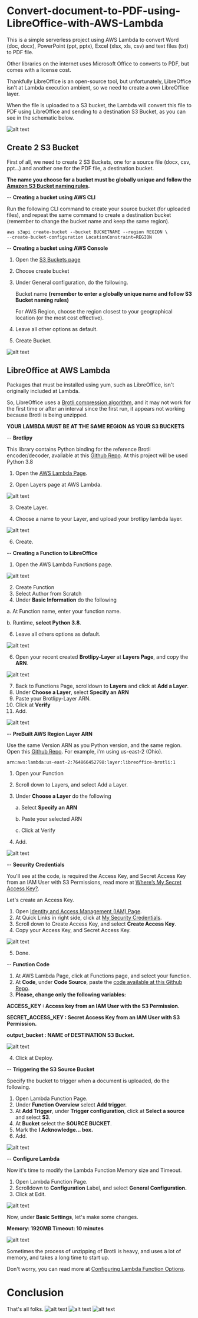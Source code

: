 # Convert-document-to-PDF-using-LibreOffice-with-AWS-Lambda

This is a simple serverless project using AWS Lambda to convert Word (doc, docx), PowerPoint (ppt, pptx), Excel (xlsx, xls, csv) and text files (txt) to PDF file.

Other libraries on the internet uses Microsoft Office to converts to PDF, but comes with a license cost.

Thankfully LibreOffice is an open-source tool, but unfortunately, LibreOffice isn't at Lambda execution ambient, so we need to create a own LibreOffice layer. 

When the file is uploaded to a S3 bucket, the Lambda will convert this file to PDF using LibreOffice and sending to a destination S3 Bucket, as you can see in the schematic below.

![alt text](https://github.com/kontrolinho/Convert-document-to-PDF-using-LibreOffice-with-AWS-Lambda/blob/main/Images/Lambda1.png?raw=true)


## Create 2 S3 Bucket

First of all, we need to create 2 S3 Buckets, one for a source file (docx, csv, ppt...) and another one for the PDF file, a destination bucket.

**The name you choose for a bucket must be globally unique and follow the [Amazon S3 Bucket naming rules](https://docs.aws.amazon.com/AmazonS3/latest/userguide/bucketnamingrules.html).**

-- **Creating a bucket using AWS CLI**

Run the following CLI command to create your source bucket (for uploaded files), and repeat the same command to create a destination bucket (remember to change the bucket name and keep the same region).

```
aws s3api create-bucket --bucket BUCKETNAME --region REGION \
--create-bucket-configuration LocationConstraint=REGION

```

-- **Creating a bucket using AWS Console**

1. Open the [S3 Buckets page](https://console.aws.amazon.com/s3/buckets)
2. Choose create bucket
3. Under General configuration, do the following.
   
    Bucket name **(remember to enter a globally unique name and follow S3 Bucket naming rules)**
  
    For AWS Region, choose the region closest to your geographical location (or the most cost effective).

4. Leave all other options as default.
5. Create Bucket.

![alt text](https://github.com/kontrolinho/Convert-document-to-PDF-using-LibreOffice-with-AWS-Lambda/blob/main/Images/Lambda18.png?raw=true)


## LibreOffice at AWS Lambda

 Packages that must be installed using yum, such as LibreOffice, isn't originally included at Lambda.
 
 So, LibreOffice uses a [Brotli compression algorithm](https://github.com/google/brotli), and it may not work for the first time or after an interval since the first run, it appears not working because Brotli is being unzipped.

 **YOUR LAMBDA MUST BE AT THE SAME REGION AS YOUR S3 BUCKETS**

-- **Brotlipy**

This library contains Python binding for the reference Brotli encoder/decoder, available at this [Github Repo](https://github.com/kuharan/Lambda-Layers).
At this project will be used Python 3.8

1. Open the [AWS Lambda Page](https://us-east-2.console.aws.amazon.com/lambda/home?region=us-east-2#/begin).

2. Open Layers page at AWS Lambda.

![alt text](https://github.com/kontrolinho/Convert-document-to-PDF-using-LibreOffice-with-AWS-Lambda/blob/main/Images/Lambda2.png?raw=true)

3. Create Layer.

4. Choose a name to your Layer, and upload your brotlipy lambda layer.

![alt text](https://github.com/kontrolinho/Convert-document-to-PDF-using-LibreOffice-with-AWS-Lambda/blob/main/Images/Lambda3.png?raw=true)

6. Create.
   
 -- **Creating a Function to LibreOffice**
1. Open the AWS Lambda Functions page.

![alt text](https://github.com/kontrolinho/Convert-document-to-PDF-using-LibreOffice-with-AWS-Lambda/blob/main/Images/Lambda4.png?raw=true)

2. Create Function
3. Select Author from Scratch
4. Under **Basic Information** do the following

a. At Function name, enter your function name.
  
  b. Runtime, **select Python 3.8**.

6. Leave all others options as default.

![alt text](https://github.com/kontrolinho/Convert-document-to-PDF-using-LibreOffice-with-AWS-Lambda/blob/main/Images/Lambda5.png?raw=true)

6. Open your recent created **Brotlipy-Layer** at **Layers Page**, and copy the **ARN**.

![alt text](https://github.com/kontrolinho/Convert-document-to-PDF-using-LibreOffice-with-AWS-Lambda/blob/main/Images/lambda13.png?raw=true)

7. Back to Functions Page, scrolldown to **Layers** and click at **Add a Layer**.
8. Under **Choose a Layer**, select **Specify an ARN**
9. Paste your Brotlipy-Layer ARN.
10. Click at **Verify**
11. Add.

![alt text](https://github.com/kontrolinho/Convert-document-to-PDF-using-LibreOffice-with-AWS-Lambda/blob/main/Images/lambda14.png?raw=true)


-- **PreBuilt AWS Region Layer ARN**

Use the same Version ARN as you Python version, and the same region. Open this [Github Repo](https://github.com/shelfio/libreoffice-lambda-layer#version-arns).
For example, i'm using us-east-2 (Ohio).
```
arn:aws:lambda:us-east-2:764866452798:layer:libreoffice-brotli:1
```

1. Open your Function
2. Scroll down to Layers, and select Add a Layer.
3. Under **Choose a Layer** do the following

   a. Select **Specify an ARN**

   b. Paste your selected ARN

   c. Click at Verify

5. Add.

![alt text](https://github.com/kontrolinho/Convert-document-to-PDF-using-LibreOffice-with-AWS-Lambda/blob/main/Images/Lambda7.png?raw=true)

-- **Security Credentials**

You'll see at the code, is required the Access Key, and Secret Access Key from an IAM User with S3 Permissions, read more at [
Where’s My Secret Access Key?](https://aws.amazon.com/pt/blogs/security/wheres-my-secret-access-key/).

Let's create an Access Key.
1. Open [Identity and Access Management (IAM) Page](https://us-east-1.console.aws.amazon.com/iamv2/home#/home).
2. At Quick Links in right side, click at [My Security Credentials](https://us-east-1.console.aws.amazon.com/iamv2/home#/security_credentials).
3. Scroll down to Create Access Key, and select **Create Access Key**.
4. Copy your Access Key, and Secret Access Key.

![alt text](https://github.com/kontrolinho/Convert-document-to-PDF-using-LibreOffice-with-AWS-Lambda/blob/main/Images/Lambda8.png?raw=true)

5. Done.


-- **Function Code**
 1. At AWS Lambda Page, click at Functions page, and select your function.
 2. At **Code**, under **Code Source**, paste the [code available at this Github Repo](https://github.com/kontrolinho/Convert-document-to-PDF-using-LibreOffice-with-AWS-Lambda/blob/main/converter.py). 
 3. **Please, change only the following variables:**
  
  
  **ACCESS_KEY : Access key from an IAM User with the S3 Permission.**
  
  **SECRET_ACCESS_KEY : Secret Access Key from an IAM User with S3 Permission.**
  
  **output_bucket : NAME of DESTINATION S3 Bucket.**

  ![alt text](https://github.com/kontrolinho/Convert-document-to-PDF-using-LibreOffice-with-AWS-Lambda/blob/main/Images/Lambda9.png?raw=true)

 
 4. Click at Deploy.


-- **Triggering the S3 Source Bucket**


Specify the bucket to trigger when a document is uploaded, do the following.
1. Open Lambda Function Page.
2. Under **Function Overview** select **Add trigger.**
3. At **Add Trigger**, under **Trigger configuration**, click at **Select a source** and select **S3**.
4. At **Bucket** select the **SOURCE BUCKET**.
5. Mark the **I Acknowledge... box.**
6. Add.

![alt text](https://github.com/kontrolinho/Convert-document-to-PDF-using-LibreOffice-with-AWS-Lambda/blob/main/Images/lambda10.png?raw=true)

-- **Configure Lambda**


Now it's time to modify the Lambda Function Memory size and Timeout.
1. Open Lambda Function Page.
2. Scrolldown to **Configuration** Label, and select **General Configuration.**
3. Click at Edit.

![alt text](https://github.com/kontrolinho/Convert-document-to-PDF-using-LibreOffice-with-AWS-Lambda/blob/main/Images/lambda11.png?raw=true)

Now, under **Basic Settings**, let's make some changes.

**Memory: 1920MB
Timeout: 10 minutes**

![alt text](https://github.com/kontrolinho/Convert-document-to-PDF-using-LibreOffice-with-AWS-Lambda/blob/main/Images/lambda12.png?raw=true)

Sometimes the process of unzipping of Brotli is heavy, and uses a lot of memory, and takes a long time to start up.

Don't worry, you can read more at [Configuring Lambda Function Options](https://docs.aws.amazon.com/lambda/latest/dg/configuration-function-common.html).


# Conclusion
That's all folks.
![alt text](https://github.com/kontrolinho/Convert-document-to-PDF-using-LibreOffice-with-AWS-Lambda/blob/main/Images/lambda15.png?raw=true)
![alt text](https://github.com/kontrolinho/Convert-document-to-PDF-using-LibreOffice-with-AWS-Lambda/blob/main/Images/lambda16.png?raw=true)
![alt text](https://github.com/kontrolinho/Convert-document-to-PDF-using-LibreOffice-with-AWS-Lambda/blob/main/Images/Lambda17.png?raw=true)
